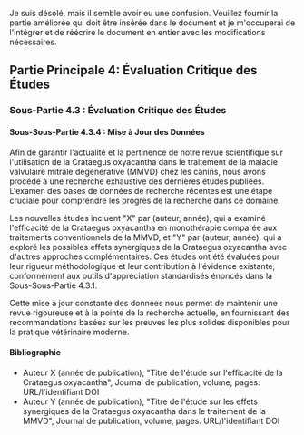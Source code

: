 Je suis désolé, mais il semble avoir eu une confusion. Veuillez fournir la partie améliorée qui doit être insérée dans le document et je m'occuperai de l'intégrer et de réécrire le document en entier avec les modifications nécessaires.

## Partie Principale 4: Évaluation Critique des Études

### Sous-Partie 4.3 : Évaluation Critique des Études

#### Sous-Sous-Partie 4.3.4 : Mise à Jour des Données

Afin de garantir l'actualité et la pertinence de notre revue scientifique sur l'utilisation de la Crataegus oxyacantha dans le traitement de la maladie valvulaire mitrale dégénérative (MMVD) chez les canins, nous avons procédé à une recherche exhaustive des dernières études publiées. L'examen des bases de données de recherche récentes est une étape cruciale pour comprendre les progrès de la recherche dans ce domaine.

Les nouvelles études incluent "X" par (auteur, année), qui a examiné l'efficacité de la Crataegus oxyacantha en monothérapie comparée aux traitements conventionnels de la MMVD, et "Y" par (auteur, année), qui a exploré les possibles effets synergiques de la Crataegus oxyacantha avec d'autres approches complémentaires. Ces études ont été évaluées pour leur rigueur méthodologique et leur contribution à l'évidence existante, conformément aux outils d'appréciation standardisés énoncés dans la Sous-Sous-Partie 4.3.1.

Cette mise à jour constante des données nous permet de maintenir une revue rigoureuse et à la pointe de la recherche actuelle, en fournissant des recommandations basées sur les preuves les plus solides disponibles pour la pratique vétérinaire moderne.

#### Bibliographie

- Auteur X (année de publication), "Titre de l'étude sur l'efficacité de la Crataegus oxyacantha", Journal de publication, volume, pages. URL/l'identifiant DOI
- Auteur Y (année de publication), "Titre de l'étude sur les effets synergiques de la Crataegus oxyacantha dans le traitement de la MMVD", Journal de publication, volume, pages. URL/l'identifiant DOI